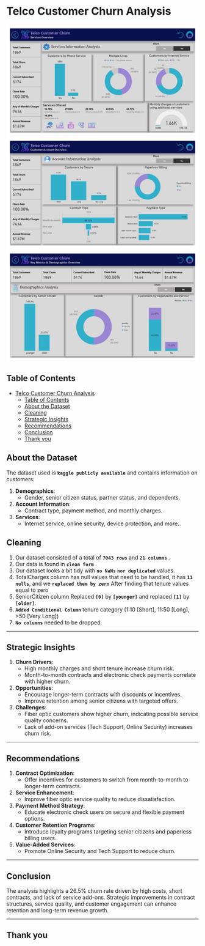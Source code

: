 # Telco Customer Churn Analysis
  
![Visualization 1](Dashboard_01.jpg)
![Visualization 2](Dashboard_02.jpg)
![Visualization 3](Dashboard_03.jpg)


## **Table of Contents**
- [Telco Customer Churn Analysis](#telco-customer-churn-analysis)
  - [Table of Contents](#table-of-contents)
  - [About the Dataset](#about-the-dataset)
  - [Cleaning](#cleaning)
  - [Strategic Insights](#strategic-insights)
  - [Recommendations](#recommendations)
  - [Conclusion](#conclusion)
  - [Thank you](#thank-you)

## **About the Dataset**
The dataset used is **`kaggle publicly available`** 
    and contains information on customers:
1. **Demographics**: 
    - Gender, senior citizen status, partner status, and dependents.
2. **Account Information**: 
    - Contract type, payment method, and monthly charges.
3. **Services**: 
    - Internet service, online security, device protection, and more..

## **Cleaning**
1. Our dataset consisted of a total of **`7043 rows`** and **`21 columns`** .
2. Our data is found in **`clean form`** .
3. Our dataset looks a bit tidy with **`no NaNs`** **`nor duplicated`** values. 
4. TotalCharges column has null values that need to be handled, it has **`11 nulls`**, 
    and we **`replaced them by zero`** After finding that tenure values equal to zero
5. SeniorCitizen column Replaced **`[0]`** by **`[younger]`** and replaced **`[1]`** by **`[older]`**. 
6. **`Added Conditional Column`** tenure category (1:10 [Short], 11:50 [Long], >50 [Very Long]) 
7. **`No columns`** needed to be dropped. 

---

## **Strategic Insights**  
1. **Churn Drivers**:  
   - High monthly charges and short tenure increase churn risk.  
   - Month-to-month contracts and electronic check payments correlate with higher churn.  
2. **Opportunities**:  
   - Encourage longer-term contracts with discounts or incentives.  
   - Improve retention among senior citizens with targeted offers.  
3. **Challenges**:  
   - Fiber optic customers show higher churn, indicating possible service quality concerns.  
   - Lack of add-on services (Tech Support, Online Security) increases churn risk.  

---  

## **Recommendations**  
1. **Contract Optimization**:  
   - Offer incentives for customers to switch from month-to-month to longer-term contracts.  
2. **Service Enhancement**:  
   - Improve fiber optic service quality to reduce dissatisfaction.  
3. **Payment Method Strategy**:  
   - Educate electronic check users on secure and flexible payment options.  
4. **Customer Retention Programs**:  
   - Introduce loyalty programs targeting senior citizens and paperless billing users.  
5. **Value-Added Services**:  
   - Promote Online Security and Tech Support to reduce churn.  

---  

## **Conclusion**  
The analysis highlights a 26.5% churn rate driven by high costs, short contracts, and lack of service add-ons. Strategic improvements in contract structures, service quality, and customer engagement can enhance retention and long-term revenue growth.  


---

## Thank you 
